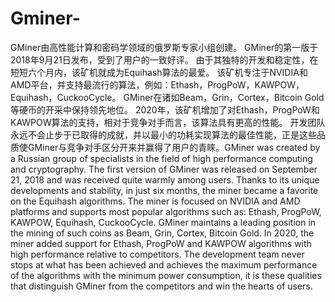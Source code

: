 # Gminer-
GMiner由高性能计算和密码学领域的俄罗斯专家小组创建。 GMiner的第一版于2018年9月21日发布，受到了用户的一致好评。 由于其独特的开发和稳定性，在短短六个月内，该矿机就成为Equihash算法的最爱。 该矿机专注于NVIDIA和AMD平台，并支持最流行的算法，例如：Ethash，ProgPoW，KAWPOW，Equihash，CuckooCycle。 GMiner在诸如Beam，Grin，Cortex，Bitcoin Gold等硬币的开采中保持领先地位。 2020年，该矿机增加了对Ethash，ProgPoW和KAWPOW算法的支持，相对于竞争对手而言，该算法具有更高的性能。 开发团队永远不会止步于已取得的成就，并以最小的功耗实现算法的最佳性能，正是这些品质使GMiner与竞争对手区分开来并赢得了用户的青睐。GMiner was created by a Russian group of specialists in the field of high performance computing and cryptography. The first version of GMiner was released on September 21, 2018 and was received quite warmly among users. Thanks to its unique developments and stability, in just six months, the miner became a favorite on the Equihash algorithms. The miner is focused on NVIDIA and AMD platforms and supports most popular algorithms such as: Ethash, ProgPoW, KAWPOW, Equihash, CuckooCycle. GMiner maintains a leading position in the mining of such coins as Beam, Grin, Cortex, Bitcoin Gold. In 2020, the miner added support for Ethash, ProgPoW and KAWPOW algorithms with high performance relative to competitors. The development team never stops at what has been achieved and achieves the maximum performance of the algorithms with the minimum power consumption, it is these qualities that distinguish GMiner from the competitors and win the hearts of users.
